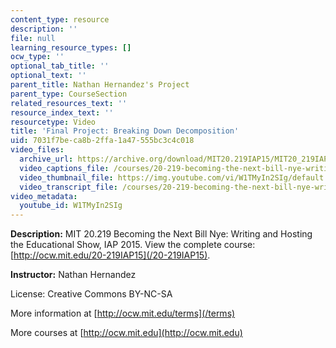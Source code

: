 ```yaml
---
content_type: resource
description: ''
file: null
learning_resource_types: []
ocw_type: ''
optional_tab_title: ''
optional_text: ''
parent_title: Nathan Hernandez's Project
parent_type: CourseSection
related_resources_text: ''
resource_index_text: ''
resourcetype: Video
title: 'Final Project: Breaking Down Decomposition'
uid: 7031f7be-ca8b-2ffa-1a47-555bc3c4c018
video_files:
  archive_url: https://archive.org/download/MIT20.219IAP15/MIT20_219IAP15_NH_D13_Final_Project_360p.mp4
  video_captions_file: /courses/20-219-becoming-the-next-bill-nye-writing-and-hosting-the-educational-show-january-iap-2015/3dc6cf62d4ad5369aef46031a2c31b88_W1TMyIn2SIg.vtt
  video_thumbnail_file: https://img.youtube.com/vi/W1TMyIn2SIg/default.jpg
  video_transcript_file: /courses/20-219-becoming-the-next-bill-nye-writing-and-hosting-the-educational-show-january-iap-2015/ee0f0f840a4681ee5dc177aa5ce4c7b6_W1TMyIn2SIg.pdf
video_metadata:
  youtube_id: W1TMyIn2SIg
---
```


**Description:** MIT 20.219 Becoming the Next Bill Nye: Writing and Hosting the Educational Show, IAP 2015. View the complete course: [http://ocw.mit.edu/20-219IAP15](/20-219IAP15).

**Instructor:** Nathan Hernandez

License: Creative Commons BY-NC-SA

More information at [http://ocw.mit.edu/terms](/terms)

More courses at [http://ocw.mit.edu](http://ocw.mit.edu)